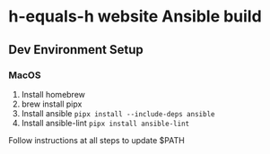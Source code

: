 # h-equals-h website Ansible build

## Dev Environment Setup
### MacOS
1. Install homebrew
2. brew install pipx
3. Install ansible `pipx install --include-deps ansible`
4. Install ansible-lint `pipx install ansible-lint`

Follow instructions at all steps to update $PATH

